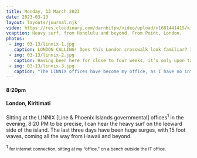 ```yaml
---
title: Monday, 13 March 2023
date: 2023-03-13
layout: layouts/journal.njk
video: https://res.cloudinary.com/darnbitpw/video/upload/v1681441415/kingjoe/03-13/4-heavy-surf-london.mp4
vcaption: Heavy surf, from Honolulu and beyond. From Point, London.
photos:
 - img: 03-13/linnix-1.jpg
   caption: LONDON CALLING! Does this London crosswalk look familiar? It should, as the Beatles used this very crosswalk on the cover of ABBEY ROAD. The LINNIX offices are to the left of the yellow/black pole. I have no idea why the pole is there.
 - img: 03-13/linnix-2.jpg
   caption: Having been here for close to four weeks, it’s only upon taking this photo that I notice fish shapes outlined with lights above the awning. I’ve never seen them lit. Under the awning will be cars, trucks (“A GIFT FROM THE PEOPLE OF JAPAN” on some of them), motorbikes, and the occasional woman selling food, around lunchtime. The LINNIX building houses about a dozen or so administrative office for all of the Line and Phoenix Islands, each of which have eight islands, separated by a LOT of water. Two thousand miles. The distance between Boston and ?. Or for those who favor OG Colonial-centric distances, about 130 miles shy of the OG London to Cairo. Regardless of scenario, imagine only 16 small islands in all that distance.
 - img: 03-13/linnix-3.jpg
   caption: "The LINNIX offices have become my office, as I have no internet connection anywhere. My first stop is to the IT office, gain their link/password. The bench outside their office becomes my office, most often before they open, or late at night. Until I realize I can get a blast of air-conditioning, if sitting outside the Tourism office, using their link/password. They have a small, sliding plexiglass window, to communicate.  Tuiti Biribo, the research and statistics guy, hips me to the sliding window. Which opens even when the office is closed. Only drawback: mosquitos in the alcove where the bench is."
---
```

#### 8:20pm
#### London, Kiritimati

Sitting at the LINNIX [Line & Phoenix Islands governmental] offices<sup>1</sup> in the evening, 8:20 PM to be precise, I can hear the heavy surf on the leeward side of the island. The last three days have been huge surges, with 15 foot waves, coming all the way from Hawaii and beyond.

<sup>1</sup> <small>for internet connection, sitting at my “office,” on a bench outside the IT office.</small>
